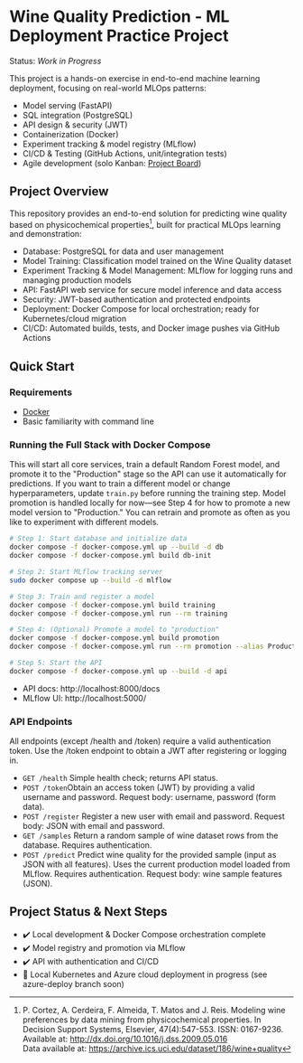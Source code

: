 # Wine Quality Prediction - ML Deployment Practice Project
Status: *Work in Progress* 

This project is a hands-on exercise in end-to-end machine learning deployment, focusing on real-world MLOps patterns:
* Model serving (FastAPI)
* SQL integration (PostgreSQL)
* API design & security (JWT)
* Containerization (Docker)
* Experiment tracking & model registry (MLflow)
* CI/CD & Testing (GitHub Actions, unit/integration tests)
* Agile development (solo Kanban: [Project Board](https://github.com/users/jan94z/projects/3))

## Project Overview
This repository provides an end-to-end solution for predicting wine quality based on physicochemical properties[^1], built for practical MLOps learning and demonstration:
* Database: PostgreSQL for data and user management
* Model Training: Classification model trained on the Wine Quality dataset
* Experiment Tracking & Model Management: MLflow for logging runs and managing production models
* API: FastAPI web service for secure model inference and data access
* Security: JWT-based authentication and protected endpoints
* Deployment: Docker Compose for local orchestration; ready for Kubernetes/cloud migration
* CI/CD: Automated builds, tests, and Docker image pushes via GitHub Actions

## Quick Start
### Requirements
* [Docker](https://docs.docker.com/get-docker/)
* Basic familiarity with command line

### Running the Full Stack with Docker Compose
This will start all core services, train a default Random Forest model, and promote it to the "Production" stage so the API can use it automatically for predictions. If you want to train a different model or change hyperparameters, update ```train.py``` before running the training step. Model promotion is handled locally for now—see Step 4 for how to promote a new model version to "Production." You can retrain and promote as often as you like to experiment with different models.
```bash
# Step 1: Start database and initialize data
docker compose -f docker-compose.yml up --build -d db
docker compose -f docker-compose.yml build db-init

# Step 2: Start MLflow tracking server
sudo docker compose up --build -d mlflow

# Step 3: Train and register a model
docker compose -f docker-compose.yml build training
docker compose -f docker-compose.yml run --rm training

# Step 4: (Optional) Promote a model to "production"
docker compose -f docker-compose.yml build promotion
docker compose -f docker-compose.yml run --rm promotion --alias Production

# Step 5: Start the API
docker compose -f docker-compose.yml up --build -d api
```
* API docs: http://localhost:8000/docs
* MLflow UI: http://localhost:5000/

### API Endpoints
All endpoints (except /health and /token) require a valid authentication token. Use the /token endpoint to obtain a JWT after registering or logging in.
* ```GET /health``` Simple health check; returns API status.
* ```POST /token```Obtain an access token (JWT) by providing a valid username and password. Request body: username, password (form data).
* ```POST /register``` Register a new user with email and password. Request body: JSON with email and password.
* ```GET /samples``` Return a random sample of wine dataset rows from the database. Requires authentication.
* ```POST /predict```
Predict wine quality for the provided sample (input as JSON with all features). Uses the current production model loaded from MLflow. Requires authentication. Request body: wine sample features (JSON).

## Project Status & Next Steps
* ✔️ Local development & Docker Compose orchestration complete
* ✔️ Model registry and promotion via MLflow
* ✔️ API with authentication and CI/CD
* 🚧 Local Kubernetes and Azure cloud deployment in progress (see azure-deploy branch soon)

[^1]:P. Cortez, A. Cerdeira, F. Almeida, T. Matos and J. Reis. 
Modeling wine preferences by data mining from physicochemical properties.
In Decision Support Systems, Elsevier, 47(4):547-553. ISSN: 0167-9236.\
Available at: http://dx.doi.org/10.1016/j.dss.2009.05.016 \
Data available at: https://archive.ics.uci.edu/dataset/186/wine+quality

